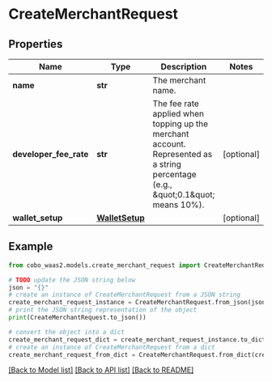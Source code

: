 # CreateMerchantRequest


## Properties

Name | Type | Description | Notes
------------ | ------------- | ------------- | -------------
**name** | **str** | The merchant name. | 
**developer_fee_rate** | **str** | The fee rate applied when topping up the merchant account. Represented as a string percentage (e.g., \&quot;0.1\&quot; means 10%). | [optional] 
**wallet_setup** | [**WalletSetup**](WalletSetup.md) |  | [optional] 

## Example

```python
from cobo_waas2.models.create_merchant_request import CreateMerchantRequest

# TODO update the JSON string below
json = "{}"
# create an instance of CreateMerchantRequest from a JSON string
create_merchant_request_instance = CreateMerchantRequest.from_json(json)
# print the JSON string representation of the object
print(CreateMerchantRequest.to_json())

# convert the object into a dict
create_merchant_request_dict = create_merchant_request_instance.to_dict()
# create an instance of CreateMerchantRequest from a dict
create_merchant_request_from_dict = CreateMerchantRequest.from_dict(create_merchant_request_dict)
```
[[Back to Model list]](../README.md#documentation-for-models) [[Back to API list]](../README.md#documentation-for-api-endpoints) [[Back to README]](../README.md)


